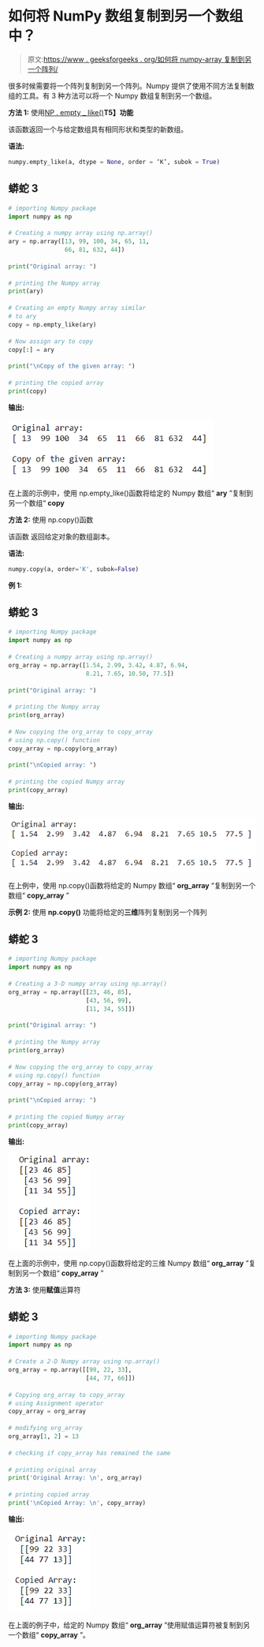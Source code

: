 # 如何将 NumPy 数组复制到另一个数组中？

> 原文:[https://www . geeksforgeeks . org/如何将 numpy-array 复制到另一个阵列/](https://www.geeksforgeeks.org/how-to-copy-numpy-array-into-another-array/)

很多时候需要将一个阵列复制到另一个阵列。Numpy 提供了使用不同方法复制数组的工具。有 3 种方法可以将一个 Numpy 数组复制到另一个数组。

**方法 1:** 使用[NP . empty _ like()](https://www.geeksforgeeks.org/numpy-empty_like-python/)**T5】功能**

该函数返回一个与给定数组具有相同形状和类型的新数组。

**语法:**

```py
numpy.empty_like(a, dtype = None, order = ‘K’, subok = True)

```

## 蟒蛇 3

```py
# importing Numpy package
import numpy as np

# Creating a numpy array using np.array()
ary = np.array([13, 99, 100, 34, 65, 11, 
                66, 81, 632, 44])

print("Original array: ")

# printing the Numpy array
print(ary)

# Creating an empty Numpy array similar
# to ary
copy = np.empty_like(ary)

# Now assign ary to copy
copy[:] = ary

print("\nCopy of the given array: ")

# printing the copied array
print(copy)
```

**输出:**

![](img/0a49fd8d1c076685c2a70d85e45b9ded.png)

在上面的示例中，使用 np.empty_like()函数将给定的 Numpy 数组“ **ary** ”复制到另一个数组“ **copy**

**方法 2:** 使用 np.copy()函数

该函数  返回给定对象的数组副本。

**语法:**

```py
numpy.copy(a, order='K', subok=False)
```

**例 1:**

## 蟒蛇 3

```py
# importing Numpy package
import numpy as np

# Creating a numpy array using np.array()
org_array = np.array([1.54, 2.99, 3.42, 4.87, 6.94,
                      8.21, 7.65, 10.50, 77.5])

print("Original array: ")

# printing the Numpy array
print(org_array)

# Now copying the org_array to copy_array
# using np.copy() function
copy_array = np.copy(org_array)

print("\nCopied array: ")

# printing the copied Numpy array
print(copy_array)
```

**输出:**

![](img/06d61fd2567f7b61247d6b625c8274bd.png)

在上例中，使用 np.copy()函数将给定的 Numpy 数组“ **org_array** ”复制到另一个数组“ **copy_array** ”

**示例 2:** 使用 **np.copy()** 功能将给定的**三维**阵列复制到另一个阵列

## 蟒蛇 3

```py
# importing Numpy package
import numpy as np

# Creating a 3-D numpy array using np.array()
org_array = np.array([[23, 46, 85],
                      [43, 56, 99],
                      [11, 34, 55]])

print("Original array: ")

# printing the Numpy array
print(org_array)

# Now copying the org_array to copy_array
# using np.copy() function
copy_array = np.copy(org_array)

print("\nCopied array: ")

# printing the copied Numpy array
print(copy_array)
```

**输出:**

![](img/800042dcb378addb35af832cbe706cd0.png)

在上面的示例中，使用 np.copy()函数将给定的三维 Numpy 数组“ **org_array** ”复制到另一个数组“ **copy_array** ”

**方法 3:** 使用**赋值**运算符

## 蟒蛇 3

```py
# importing Numpy package
import numpy as np

# Create a 2-D Numpy array using np.array()
org_array = np.array([[99, 22, 33],
                      [44, 77, 66]])

# Copying org_array to copy_array
# using Assignment operator
copy_array = org_array

# modifying org_array
org_array[1, 2] = 13

# checking if copy_array has remained the same

# printing original array
print('Original Array: \n', org_array)

# printing copied array
print('\nCopied Array: \n', copy_array)
```

**输出:**

![](img/5255291194a01d6810a0bc9f501267d5.png)

在上面的例子中，给定的 Numpy 数组“ **org_array** ”使用赋值运算符被复制到另一个数组“ **copy_array** ”。